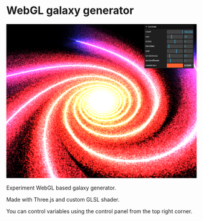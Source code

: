 # WebGL galaxy generator

![screenshot](pics/screenshot.png)

Experiment WebGL based galaxy generator.

Made with Three.js and custom GLSL shader.

You can control variables using the control panel from the top right corner.
